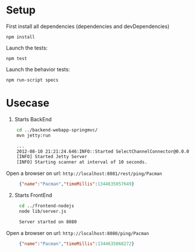 # Setup

First install all dependencies (dependencies and devDependencies)

    npm install

Launch the tests:

    npm test

Launch the behavior tests:

    npm run-script specs


# Usecase

1. Starts BackEnd

```bash
    cd ../backend-webapp-springmvc/
    mvn jetty:run

    ...
    2012-08-10 21:21:24.646:INFO::Started SelectChannelConnector@0.0.0.0:8081
    [INFO] Started Jetty Server
    [INFO] Starting scanner at interval of 10 seconds.
```

Open a browser on url: `http://localhost:8081/rest/ping/Pacman`

```json
     {"name":"Pacman","timeMillis":1344635057649}
```

2. Starts FrontEnd

```bash
     cd ../frontend-nodejs
     node lib/server.js

     Server started on 8080
```

Open a browser on url: `http://localhost:8080/ping/Pacman`

```json
     {"name":"Pacman","timeMillis":1344635068272}
```

